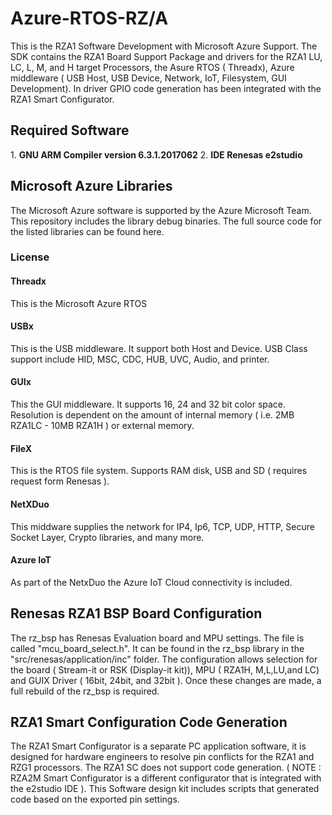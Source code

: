 # Azure-RTOS-RZ/A
This is the RZA1 Software Development with Microsoft Azure Support. The SDK contains the RZA1 Board Support Package and drivers for the RZA1 LU, LC, L, M, and H target Processors, the Asure RTOS ( Threadx), Azure middleware ( USB Host, USB Device, Network, IoT, Filesystem, GUI Development). In driver GPIO code generation has been integrated with the RZA1 Smart Configurator.
## Required Software
​1. **GNU ARM Compiler version 6.3.1.2017062**
                ​2. **IDE Renesas e2studio**
## Microsoft Azure Libraries
The Microsoft Azure software is supported by the Azure Microsoft Team. This repository includes the library debug binaries. The full source code for the listed libraries can be found here.
### License
#### Threadx

This is the Microsoft Azure RTOS

#### USBx

This is the USB middleware. It support both Host and Device. USB Class support include HID, MSC, CDC, HUB, UVC, Audio, and printer.

#### GUIx

This the GUI middleware. It supports 16, 24 and 32 bit color space. Resolution is dependent on the amount of internal memory ( i.e. 2MB RZA1LC - 10MB RZA1H ) or external memory.

#### FileX

This is the RTOS file system. Supports RAM disk, USB and SD ( requires request form Renesas ).

#### NetXDuo

This middware supplies the network for IP4, Ip6, TCP, UDP, HTTP, Secure Socket Layer, Crypto libraries, and many more.

#### Azure IoT

As part of the NetxDuo the Azure IoT Cloud connectivity is included.
## Renesas RZA1 BSP Board Configuration
The rz_bsp has Renesas Evaluation board and MPU settings. The file is called "mcu_board_select.h". It can be found in the rz_bsp library in the "src/renesas/application/inc" folder. The configuration allows selection for the board ( Stream-it or RSK (Display-it kit)), MPU ( RZA1H, M,L,LU,and LC) and GUIX Driver ( 16bit, 24bit, and 32bit ). Once these changes are made, a full rebuild of the rz_bsp is required.
## RZA1 Smart Configuration Code Generation  
The RZA1 Smart Configurator is a separate PC application software, it is designed for hardware engineers to resolve pin conflicts for the RZA1 and RZG1 processors. The RZA1 SC does not support code generation. ( NOTE : RZA2M Smart Configurator is a different configurator that is integrated with the e2studio IDE ). This Software design kit includes scripts that generated code based on the exported pin settings.
